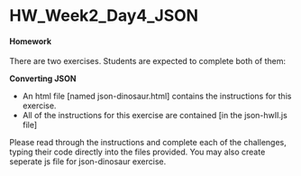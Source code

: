# HW_Week2_Day4_JSON

#### Homework

There are two exercises. Students are expected to complete both of them:

**Converting JSON**
- An html file [named json-dinosaur.html] contains the instructions for this exercise.
- All of the instructions for this exercise are contained [in the json-hwII.js file]

Please read through the instructions and complete each of the challenges, typing their code directly into the files provided. You may also create seperate js file for json-dinosaur exercise.
